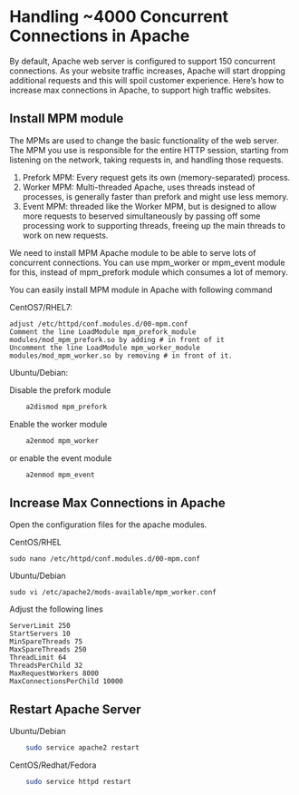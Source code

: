 # Handling ~4000 Concurrent Connections in Apache
By default, Apache web server is configured to support 150 concurrent connections. As your website traffic increases, Apache will start dropping additional requests and this will spoil customer experience. Here’s how to increase max connections in Apache, to support high traffic websites.

## Install MPM module
The MPMs are used to change the basic functionality of the web server. The MPM you use is responsible for the entire HTTP session, starting from listening on the network, taking requests in, and handling those requests.

1. Prefork MPM: Every request gets its own (memory-separated) process.
2. Worker MPM: Multi-threaded Apache, uses threads instead of processes, is generally faster than prefork and might use less memory.
3. Event MPM: threaded like the Worker MPM, but is designed to allow more requests to beserved simultaneously by passing off some processing work to supporting threads, freeing up the main threads to work on new requests.

We need to install MPM Apache module to be able to serve lots of concurrent connections. You can use mpm_worker or mpm_event module for this, instead of mpm_prefork module which consumes a lot of memory.

You can easily install MPM module in Apache with following command

CentOS7/RHEL7:

    adjust /etc/httpd/conf.modules.d/00-mpm.conf
    Comment the line LoadModule mpm_prefork_module modules/mod_mpm_prefork.so by adding # in front of it
    Uncomment the line LoadModule mpm_worker_module modules/mod_mpm_worker.so by removing # in front of it.

Ubuntu/Debian:

Disable the prefork module

``` bash
    a2dismod mpm_prefork
```

Enable the worker module

``` bash
    a2enmod mpm_worker
```

or enable the event module

``` bash
    a2enmod mpm_event
```

## Increase Max Connections in Apache
Open the configuration files for the apache modules.

CentOS/RHEL

    sudo nano /etc/httpd/conf.modules.d/00-mpm.conf

Ubuntu/Debian
    
    sudo vi /etc/apache2/mods-available/mpm_worker.conf


Adjust the following lines

    ServerLimit 250
    StartServers 10
    MinSpareThreads 75
    MaxSpareThreads 250
    ThreadLimit 64
    ThreadsPerChild 32
    MaxRequestWorkers 8000
    MaxConnectionsPerChild 10000

## Restart Apache Server

Ubuntu/Debian

``` bash
    sudo service apache2 restart
```

CentOS/Redhat/Fedora

``` bash
    sudo service httpd restart
```
